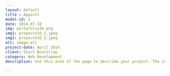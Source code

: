 ```yaml
---
layout: default
title : Apparel
modal-id: 1
date: 2014-07-18
img: portafolio16.png
img1: proyecto16_1.jpeg
img2: proyecto16_2.jpeg
alt: image-alt
project-date: April 2014
client: Start Bootstrap
category: Web Development
description: Use this area of the page to describe your project. The icon above is part of a free icon set by <a href="https://sellfy.com/p/8Q9P/jV3VZ/">Flat Icons</a>. On their website, you can download their free set with 16 icons, or you can purchase the entire set with 146 icons for only $12!

---
```


